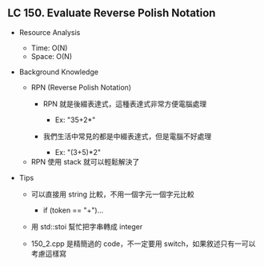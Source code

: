 ## LC 150. Evaluate Reverse Polish Notation
- Resource Analysis
    - Time: O(N)
    - Space: O(N)

- Background Knowledge
    - RPN (Reverse Polish Notation)
        - RPN 就是後綴表達式，這種表達式非常方便電腦處理
            - Ex: "35+2*"

        - 我們生活中常見的都是中綴表達式，但是電腦不好處理
            - Ex: "(3+5)*2"
    - RPN 使用 stack 就可以輕鬆解決了

- Tips
    - 可以直接用 string 比較，不用一個字元一個字元比較
        - if (token == "+")...
    
    - 用 std::stoi 幫忙把字串轉成 integer
    
    - 150_2.cpp 是精簡過的 code，不一定要用 switch，如果敘述只有一可以考慮這樣寫